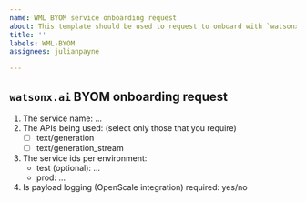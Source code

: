 ```yaml
---
name: WML BYOM service onboarding request
about: This template should be used to request to onboard with `watsonx.ai` BYOM
title: ''
labels: WML-BYOM
assignees: julianpayne

---
```


## `watsonx.ai` BYOM onboarding request

1. The service name: ...
1. The APIs being used: (select only those that you require)
    - [ ] text/generation
    - [ ] text/generation_stream
1. The service ids per environment:
    - test (optional): ...
    - prod: ...
1. Is payload logging (OpenScale integration) required: yes/no
